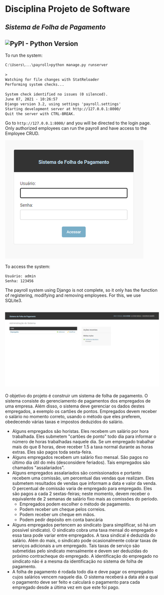 # Disciplina Projeto de Software

## _Sistema de Folha de Pagamento_
![PyPI - Python Version](https://img.shields.io/pypi/pyversions/Django)
---------
To run the system:
```
C:\Users\...\payroll>python manage.py runserver

>
Watching for file changes with StatReloader
Performing system checks...

System check identified no issues (0 silenced).
June 07, 2021 - 10:26:57
Django version 3.2, using settings 'payroll.settings'
Starting development server at http://127.0.0.1:8000/
Quit the server with CTRL-BREAK.
```
Go to ```http://127.0.0.1:8000/``` and you will be directed to the login page. Only authorized employees can run the payroll and have access to the Employee CRUD.

![screenshot](Img/login.png)

To access the system:
```
Usuário: admin
Senha: 123456
```
The payroll system using Django is not complete, so it only has the function of registering, modifying and removing employees. For this, we use SQLite3.

![screenshot](Img/adm_sistema.png)
---------
 O objetivo do projeto é construir um sistema de folha de pagamento. O sistema consiste do gerenciamento de pagamentos dos empregados de uma empresa. Além disso, o sistema deve gerenciar os dados destes empregados, a exemplo os cartões de pontos. Empregados devem receber o salário no momento correto, usando o método que eles preferem, obedecendo várias taxas e impostos deduzidos do salário.
 + Alguns empregados são horistas. Eles recebem um salário por hora trabalhada. Eles submetem "cartões de ponto" todo dia para informar o número de horas trabalhadas naquele dia. Se um empregado trabalhar mais do que 8 horas, deve receber 1.5 a taxa normal durante as horas extras. Eles são pagos toda sexta-feira.
 + Alguns empregados recebem um salário fixo mensal. São pagos no último dia útil do mês (desconsidere feriados). Tais empregados são chamados "assalariados".
 + Alguns empregados assalariados são comissionados e portanto recebem uma comissão, um percentual das vendas que realizam. Eles submetem resultados de vendas que informam a data e valor da venda. O percentual de comissão varia de empregado para empregado. Eles são pagos a cada 2 sextas-feiras; neste momento, devem receber o equivalente de 2 semanas de salário fixo mais as comissões do período.
 	+ Empregados podem escolher o método de pagamento.
	+ Podem receber um cheque pelos correios.
	+ Podem receber um cheque em mãos.
	+ Podem pedir depósito em conta bancária
 + Alguns empregados pertencem ao sindicato (para simplificar, só há um possível sindicato). O sindicato cobra uma taxa mensal do empregado e essa taxa pode variar entre empregados. A taxa sindical é deduzida do salário. Além do mais, o sindicato pode ocasionalmente cobrar taxas de serviços adicionais a um empregado. Tais taxas de serviço são submetidas pelo sindicato mensalmente e devem ser deduzidas do próximo contracheque do empregado. A identificação do empregado no sindicato não é a mesma da identificação no sistema de folha de pagamento.
 + A folha de pagamento é rodada todo dia e deve pagar os empregados cujos salários vencem naquele dia. O sistema receberá a data até a qual o pagamento deve ser feito e calculará o pagamento para cada empregado desde a última vez em que este foi pago.
